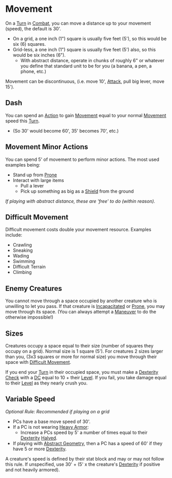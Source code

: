 # Movement

On a [Turn](Turn.md) in [Combat](Combat.md), you can move a distance up to your movement (speed), the default is 30'.

- On a grid, a one inch (1") square is usually five feet (5'), so this would be six (6) squares.
- Grid-less, a one inch (1") square is usually five feet (5') also, so this would be six inches (6").
	- With abstract distance, operate in chunks of roughly 6" or whatever you define that standard unit to be for you (a banana, a pen, a phone, etc.)

Movement can be discontinuous, (i.e. move 10', [Attack](Attack.md), pull big lever, move 15').

## Dash

You can spend an [Action](Action.md) to gain [Movement](Movement.md) equal to your normal [Movement](Movement.md) speed this [Turn](Turn.md).

- (So 30' would become 60', 35' becomes 70', etc.)

## Movement Minor Actions

You can spend 5' of movement to perform minor actions. The most used examples being:

- Stand up from [Prone](../Conditions/Prone.md)
- Interact with large items
	- Pull a lever
	- Pick up something as big as a [Shield](../Items/Individual%20Item%20Cards/Armors/Mundane%20Armors/Mundane%20Shield.md) from the ground

*If playing with abstract distance, these are 'free' to do (within reason).*

## Difficult Movement

Difficult movement costs double your movement resource. Examples include:

- Crawling
- Sneaking
- Wading
- Swimming
- Difficult Terrain
- Climbing

## Enemy Creatures

You cannot move through a space occupied by another creature who is unwilling to let you pass. If that creature is [Incapacitated](../Conditions/Incapacitated.md) or [Prone](../Conditions/Prone.md), you may move through its space. (You can always attempt a [Maneuver](Maneuver.md) to do the otherwise impossible!)

## Sizes

Creatures occupy a space equal to their size (number of squares they occupy on a grid). Normal size is 1 square (5'). For creatures 2 sizes larger than you, (3x3 squares or more for normal size) you move through their space with [Difficult Movement](Movement.md#Difficult%20Movement).

If you end your [Turn](Turn.md) in their occupied space, you must make a [Dexterity](../Player%20Characters/Chosen%20Statistics/Dexterity.md) [Check](Check.md) with a [DC](DC.md) equal to 10 + their [Level](../Player%20Characters/Derived%20Statistics/Level.md). If you fail, you take damage equal to their [Level](../Player%20Characters/Derived%20Statistics/Level.md) as they nearly crush you.

## Variable Speed

*Optional Rule: Recommended if playing on a grid*
- PCs have a base move speed of 30'.
- If a PC is not wearing [Heavy Armor](../Items/Individual%20Item%20Cards/Armors/Armor%20Properties/Heavy%20Armor%20Property.md):
	- Increase a PCs speed by 5' a number of times equal to their [Dexterity](../Player%20Characters/Chosen%20Statistics/Dexterity.md) [Halved](../Foreword/Rule%20for%20rules.md#Halving).
- If playing with [Abstract Geometry](../Magic/Spells/Areas%20of%20Effect/{AOE}%20Area%20of%20Effect.md#Abstract%20Geometry), then a PC has a speed of 60' if they have 5 or more [Dexterity](../Player%20Characters/Chosen%20Statistics/Dexterity.md).

A creature's speed is defined by their stat block and may or may not follow this rule. If unspecified, use 30' + (5' x the creature's [Dexterity](../Player%20Characters/Chosen%20Statistics/Dexterity.md) if positive and not heavily armored).
